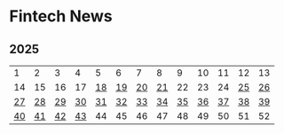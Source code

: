 # Fintech News



## 2025

|                            |                            |                            |                            |                            |                            |                            |                            |                            |                            |                            |                            |                            |
| -------------------------- | -------------------------- | -------------------------- | -------------------------- | -------------------------- | -------------------------- | -------------------------- | -------------------------- | -------------------------- | -------------------------- | -------------------------- | -------------------------- | -------------------------- |
| 1                          | 2                          | 3                          | 4                          | 5                          | 6                          | 7                          | 8                          | 9                          | 10                         | 11                         | 12                         | 13                         |
| 14                         | 15                         | 16                         | 17                         | [18](docs/2025/2025_18.md) | [19](docs/2025/2025_19.md) | [20](docs/2025/2025_20.md) | [21](docs/2025/2025_21.md) | 22                         | 23                         | 24                         | [25](docs/2025/2025_25.md) | [26](docs/2025/2025_26.md) |
| [27](docs/2025/2025_27.md) | [28](docs/2025/2025_28.md) | [29](docs/2025/2025_29.md) | [30](docs/2025/2025_30.md) | [31](docs/2025/2025_31.md) | [32](docs/2025/2025_32.md) | [33](docs/2025/2025_33.md) | [34](docs/2025/2025_34.md) | [35](docs/2025/2025_35.md) | [36](docs/2025/2025_36.md) | [37](docs/2025/2025_37.md) | [38](docs/2025/2025_38.md) | [39](docs/2025/2025_39.md) |
| [40](docs/2025/2025_40.md) | [41](docs/2025/2025_41.md) | [42](docs/2025/2025_42.md) | [43](docs/2025/2025_43.md) | 44                         | 45                         | 46                         | 47                         | 48                         | 49                         | 50                         | 51                         | 52                         |

